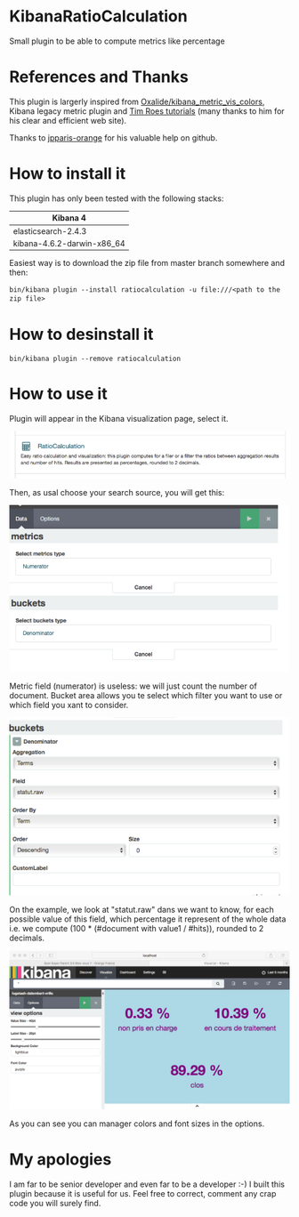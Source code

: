 # KibanaRatioCalculation
Small plugin to be able to compute metrics like percentage

# References and Thanks
This plugin is largerly inspired from [Oxalide/kibana_metric_vis_colors](https://github.com/Oxalide/kibana_metric_vis_colors), Kibana legacy metric plugin and [Tim Roes tutorials](https://www.timroes.de/2015/12/06/writing-kibana-4-plugins-visualizations-using-data/) (many thanks to him for his clear and efficient web site).

Thanks to [jpparis-orange](https://github.com/jpparis-orange) for his valuable help on github.


# How to install it

This plugin has only been tested with the following stacks:

| Kibana 4 | 
| ------------- |
|    elasticsearch-2.4.3  |
|    kibana-4.6.2-darwin-x86_64     |

Easiest way is to download the zip file from master branch somewhere and then:

```
bin/kibana plugin --install ratiocalculation -u file:///<path to the zip file>
```

# How to desinstall it

```
bin/kibana plugin --remove ratiocalculation
```

# How to use it

Plugin will appear in the Kibana visualization page, select it.

![Kibana visualization page](./images/vizPage.png)

Then, as usal choose your search source, you will get this:

![ratioCalcStep1](./images/ratioCalcStep1.png)

Metric field (numerator) is useless: we will just count the number of document.
Bucket area allows you te select which filter you want to use or which field you xant to consider.

![ratioCalcStep2](./images/ratioCalcStep2.png)

On the example, we look at "statut.raw" dans we want to know, for each possible value of this field, which percentage it represent of the whole data i.e. we compute (100 * (#document with value1 / #hits)), rounded to 2 decimals.

![ratioCalcResults](./images/ratioCalcResults.png)

As you can see you can manager colors and font sizes in the options.

# My apologies

I am far to be senior developer and even far to be a developer :-) I built this plugin because it is useful for us.
Feel free to correct, comment any crap code you will surely find.

